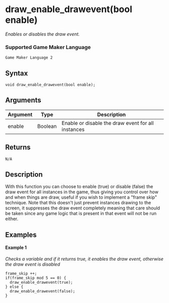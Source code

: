 # draw_enable_drawevent(bool enable)

*Enables or disables the draw event.*

### Supported Game Maker Language
`Game Maker Language 2`

## Syntax

```
void draw_enable_drawevent(bool enable);
```

## Arguments

|Argument|Type   |Description                                       |
|--------|-------|--------------------------------------------------|
|enable  |Boolean|Enable or disable the draw event for all instances|

## Returns

```
N/A
```

## Description

With this function you can choose to enable (true) or disable (false) the draw event for all instances in the game, thus giving you control over how and when things are draw, useful if you wish to implement a "frame skip" technique. Note that this doesn't just prevent instances drawing to the screen, it suppresses the draw event completely meaning that care should be taken since any game logic that is present in that event will not be run either.

## Examples

#### Example 1

*Checks a variable and if it returns true, it enables the draw event, otherwise the draw event is disabled*

```
frame_skip ++;
if(frame_skip mod 5 == 0) {
  draw_enable_drawevent(true);
} else {
  draw_enable_drawevent(false);
}
```